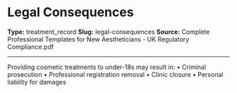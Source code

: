 # Legal Consequences

**Type:** treatment_record
**Slug:** legal-consequences
**Source:** Complete Professional Templates for New Aestheticians - UK Regulatory Compliance.pdf

---

Providing cosmetic treatments to under-18s may result in:
• Criminal prosecution
• Professional registration removal
• Clinic closure
• Personal liability for damages